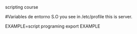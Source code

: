scripting course


#Variables de entorno S.O
you see in /etc/profile this is server.

EXAMPLE=script programing
export EXAMPLE

